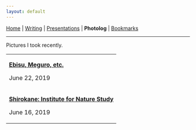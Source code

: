 ```yaml
---
layout: default
---
```

<a href="https://amitlan.github.io/">Home</a> | <a href="https://amitlan.github.io/">Writing</a> | <a href="https://amitlan.github.io/talks">Presentations</a> | <b>Photolog</b> | <a href="https://amitlan.github.io/bookmarks">Bookmarks</a>
<hr>

Pictures I took recently.

<table>
  <tr>
    <td><p><a href="ebisu-meguro.html"><b>Ebisu, Meguro, etc.</b></a></p><p>June 22, 2019</p></td>
  </tr>
  <tr>
    <td><p><a href="shirokane.html"><b>Shirokane: Institute for Nature Study</b></a></p><p>June 16, 2019</p></td>
  </tr>
</table>
